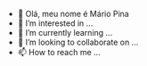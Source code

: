 - 👋 Olá, meu nome é Mário Pina
- 👀 I’m interested in ...
- 🌱 I’m currently learning ...
- 💞️ I’m looking to collaborate on ...
- 📫 How to reach me ...

<!---
mfopina/mfopina is a ✨ special ✨ repository because its `README.md` (this file) appears on your GitHub profile.
You can click the Preview link to take a look at your changes.
--->
